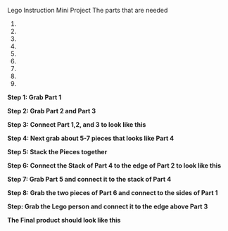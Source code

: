 Lego Instruction Mini Project
The parts that are needed

1.

2.

3.

4.

5.

6.

7.

8.

9.

**Step 1: Grab Part 1**


**Step 2: Grab Part 2 and Part 3**


**Step 3: Connect Part 1,2, and 3 to look like this**


**Step 4: Next grab about 5-7 pieces that looks like Part 4**


**Step 5: Stack the Pieces together**


**Step 6: Connect the Stack of Part 4 to the edge of Part 2 to look like this**


**Step 7: Grab Part 5 and connect it to the stack of Part 4**


**Step 8: Grab the two pieces of Part 6 and connect to the sides of Part 1**


**Step: Grab the Lego person and connect it to the edge above Part 3**


**The Final product should look like this**


